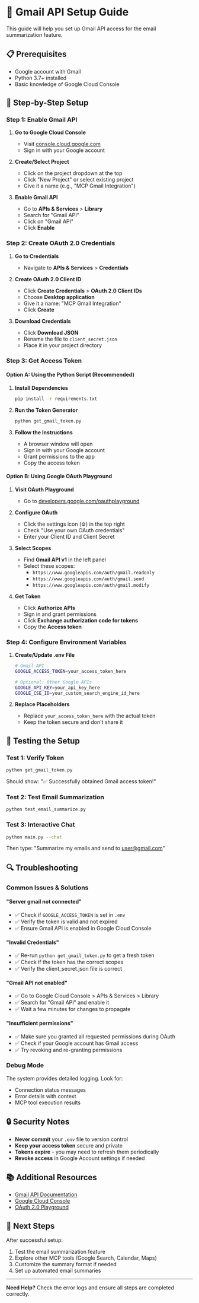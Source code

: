 # 🔐 Gmail API Setup Guide

This guide will help you set up Gmail API access for the email summarization feature.

## 📋 Prerequisites

- Google account with Gmail
- Python 3.7+ installed
- Basic knowledge of Google Cloud Console

## 🚀 Step-by-Step Setup

### **Step 1: Enable Gmail API**

1. **Go to Google Cloud Console**
   - Visit [console.cloud.google.com](https://console.cloud.google.com/)
   - Sign in with your Google account

2. **Create/Select Project**
   - Click on the project dropdown at the top
   - Click "New Project" or select existing project
   - Give it a name (e.g., "MCP Gmail Integration")

3. **Enable Gmail API**
   - Go to **APIs & Services** > **Library**
   - Search for "Gmail API"
   - Click on "Gmail API"
   - Click **Enable**

### **Step 2: Create OAuth 2.0 Credentials**

1. **Go to Credentials**
   - Navigate to **APIs & Services** > **Credentials**

2. **Create OAuth 2.0 Client ID**
   - Click **Create Credentials** > **OAuth 2.0 Client IDs**
   - Choose **Desktop application**
   - Give it a name: "MCP Gmail Integration"
   - Click **Create**

3. **Download Credentials**
   - Click **Download JSON**
   - Rename the file to `client_secret.json`
   - Place it in your project directory

### **Step 3: Get Access Token**

#### **Option A: Using the Python Script (Recommended)**

1. **Install Dependencies**
   ```bash
   pip install -r requirements.txt
   ```

2. **Run the Token Generator**
   ```bash
   python get_gmail_token.py
   ```

3. **Follow the Instructions**
   - A browser window will open
   - Sign in with your Google account
   - Grant permissions to the app
   - Copy the access token

#### **Option B: Using Google OAuth Playground**

1. **Visit OAuth Playground**
   - Go to [developers.google.com/oauthplayground](https://developers.google.com/oauthplayground/)

2. **Configure OAuth**
   - Click the settings icon (⚙️) in the top right
   - Check "Use your own OAuth credentials"
   - Enter your Client ID and Client Secret

3. **Select Scopes**
   - Find **Gmail API v1** in the left panel
   - Select these scopes:
     - `https://www.googleapis.com/auth/gmail.readonly`
     - `https://www.googleapis.com/auth/gmail.send`
     - `https://www.googleapis.com/auth/gmail.modify`

4. **Get Token**
   - Click **Authorize APIs**
   - Sign in and grant permissions
   - Click **Exchange authorization code for tokens**
   - Copy the **Access token**

### **Step 4: Configure Environment Variables**

1. **Create/Update .env File**
   ```bash
   # Gmail API
   GOOGLE_ACCESS_TOKEN=your_access_token_here
   
   # Optional: Other Google APIs
   GOOGLE_API_KEY=your_api_key_here
   GOOGLE_CSE_ID=your_custom_search_engine_id_here
   ```

2. **Replace Placeholders**
   - Replace `your_access_token_here` with the actual token
   - Keep the token secure and don't share it

## 🧪 Testing the Setup

### **Test 1: Verify Token**
```bash
python get_gmail_token.py
```
Should show: "✅ Successfully obtained Gmail access token!"

### **Test 2: Test Email Summarization**
```bash
python test_email_summarize.py
```

### **Test 3: Interactive Chat**
```bash
python main.py --chat
```
Then type: "Summarize my emails and send to user@gmail.com"

## 🔍 Troubleshooting

### **Common Issues & Solutions**

#### **"Server gmail not connected"**
- ✅ Check if `GOOGLE_ACCESS_TOKEN` is set in `.env`
- ✅ Verify the token is valid and not expired
- ✅ Ensure Gmail API is enabled in Google Cloud Console

#### **"Invalid Credentials"**
- ✅ Re-run `python get_gmail_token.py` to get a fresh token
- ✅ Check if the token has the correct scopes
- ✅ Verify the client_secret.json file is correct

#### **"Gmail API not enabled"**
- ✅ Go to Google Cloud Console > APIs & Services > Library
- ✅ Search for "Gmail API" and enable it
- ✅ Wait a few minutes for changes to propagate

#### **"Insufficient permissions"**
- ✅ Make sure you granted all requested permissions during OAuth
- ✅ Check if your Google account has Gmail access
- ✅ Try revoking and re-granting permissions

### **Debug Mode**

The system provides detailed logging. Look for:
- Connection status messages
- Error details with context
- MCP tool execution results

## 🔒 Security Notes

- **Never commit** your `.env` file to version control
- **Keep your access token** secure and private
- **Tokens expire** - you may need to refresh them periodically
- **Revoke access** in Google Account settings if needed

## 📚 Additional Resources

- [Gmail API Documentation](https://developers.google.com/gmail/api)
- [Google Cloud Console](https://console.cloud.google.com/)
- [OAuth 2.0 Playground](https://developers.google.com/oauthplayground/)

## 🎯 Next Steps

After successful setup:
1. Test the email summarization feature
2. Explore other MCP tools (Google Search, Calendar, Maps)
3. Customize the summary format if needed
4. Set up automated email summaries

---

**Need Help?** Check the error logs and ensure all steps are completed correctly. 